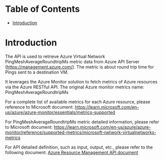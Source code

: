 # Table of Contents
- [Introduction](#introduction)


# Introduction <a name="introduction"></a>
The API is used to retrieve Azure Virtual Network PingMeshAverageRoundtripMs metric data from Azure API Server (https://management.azure.com/). The metric is about round trip time for Pings sent to a destination VM.



It leverages the Azure Monitor solution to fetch metrics of Azure resources via the Azure RESTful API. The original Azure monitor metrics name: PingMeshAverageRoundtripMs



For a complete list of available metrics for each Azure resource, please reference to Microsoft document: https://learn.microsoft.com/en-us/azure/azure-monitor/essentials/metrics-supported

For PingMeshAverageRoundtripMs metric detailed information, please refer to Microsoft document: https://learn.microsoft.com/en-us/azure/azure-monitor/reference/supported-metrics/microsoft-network-virtualnetworks-metrics

For API detailed definition, such as input, output, etc., please refer to the following document:
[Azure Resource Management API document](https://learn.microsoft.com/en-us/rest/api/monitor/metrics/list?view=rest-monitor-2023-10-01&tabs=HTTP)

